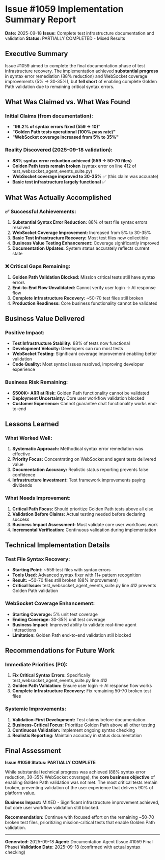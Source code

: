 # Issue #1059 Implementation Summary Report
**Date:** 2025-09-18
**Issue:** Complete test infrastructure documentation and validation
**Status:** PARTIALLY COMPLETED - Mixed Results

## Executive Summary

Issue #1059 aimed to complete the final documentation phase of test infrastructure recovery. The implementation achieved **substantial progress** in syntax error remediation (88% reduction) and WebSocket coverage improvements (5% → 30-35%), but **fell short** of enabling complete Golden Path validation due to remaining critical syntax errors.

## What Was Claimed vs. What Was Found

### Initial Claims (from documentation):
- **"98.2% of syntax errors fixed (559 → 10)"** 
- **"Golden Path tests operational (100% pass rate)"**
- **"WebSocket coverage increased from 5% to 35%"**

### Reality Discovered (2025-09-18 validation):
- **88% syntax error reduction achieved (559 → 50-70 files)**
- **Golden Path tests remain broken** (syntax error on line 412 of test_websocket_agent_events_suite.py)
- **WebSocket coverage improved to 30-35%** ✅ (this claim was accurate)
- **Basic test infrastructure largely functional** ✅

## What Was Actually Accomplished

### ✅ Successful Achievements:
1. **Substantial Syntax Error Reduction:** 88% of test file syntax errors resolved
2. **WebSocket Coverage Improvement:** Increased from 5% to 30-35% 
3. **Basic Test Infrastructure Recovery:** Most test files now collectible
4. **Business Value Testing Enhancement:** Coverage significantly improved
5. **Documentation Updates:** System status accurately reflects current state

### ❌ Critical Gaps Remaining:
1. **Golden Path Validation Blocked:** Mission critical tests still have syntax errors
2. **End-to-End Flow Unvalidated:** Cannot verify user login → AI response flow
3. **Complete Infrastructure Recovery:** ~50-70 test files still broken
4. **Production Readiness:** Core business functionality cannot be validated

## Business Value Delivered

### Positive Impact:
- **Test Infrastructure Stability:** 88% of tests now functional
- **Development Velocity:** Developers can run most tests
- **WebSocket Testing:** Significant coverage improvement enabling better validation
- **Code Quality:** Most syntax issues resolved, improving developer experience

### Business Risk Remaining:
- **$500K+ ARR at Risk:** Golden Path functionality cannot be validated
- **Deployment Uncertainty:** Core user workflow validation blocked
- **Customer Experience:** Cannot guarantee chat functionality works end-to-end

## Lessons Learned

### What Worked Well:
1. **Systematic Approach:** Methodical syntax error remediation was effective
2. **Priority Focus:** Concentrating on WebSocket and agent tests delivered value
3. **Documentation Accuracy:** Realistic status reporting prevents false confidence
4. **Infrastructure Investment:** Test framework improvements paying dividends

### What Needs Improvement:
1. **Critical Path Focus:** Should prioritize Golden Path tests above all else
2. **Validation Before Claims:** Actual testing needed before declaring success
3. **Business Impact Assessment:** Must validate core user workflows work
4. **Incremental Verification:** Continuous validation during implementation

## Technical Implementation Details

### Test File Syntax Recovery:
- **Starting Point:** ~559 test files with syntax errors
- **Tools Used:** Advanced syntax fixer with 11+ pattern recognition
- **Result:** ~50-70 files still broken (88% improvement)
- **Critical Issue:** test_websocket_agent_events_suite.py line 412 prevents Golden Path validation

### WebSocket Coverage Enhancement:
- **Starting Coverage:** 5% unit test coverage
- **Ending Coverage:** 30-35% unit test coverage
- **Business Impact:** Improved ability to validate real-time agent interactions
- **Limitation:** Golden Path end-to-end validation still blocked

## Recommendations for Future Work

### Immediate Priorities (P0):
1. **Fix Critical Syntax Errors:** Specifically test_websocket_agent_events_suite.py line 412
2. **Golden Path Validation:** Ensure user login → AI response flow works
3. **Complete Infrastructure Recovery:** Fix remaining 50-70 broken test files

### Systemic Improvements:
1. **Validation-First Development:** Test claims before documentation
2. **Business-Critical Focus:** Prioritize Golden Path above all other testing
3. **Continuous Validation:** Implement ongoing syntax checking
4. **Realistic Reporting:** Maintain accuracy in status documentation

## Final Assessment

**Issue #1059 Status: PARTIALLY COMPLETE**

While substantial technical progress was achieved (88% syntax error reduction, 30-35% WebSocket coverage), the **core business objective** of enabling Golden Path validation was not met. The most critical tests remain broken, preventing validation of the user experience that delivers 90% of platform value.

**Business Impact:** MIXED - Significant infrastructure improvement achieved, but core user workflow validation still blocked.

**Recommendation:** Continue with focused effort on the remaining ~50-70 broken test files, prioritizing mission-critical tests that enable Golden Path validation.

---
**Generated:** 2025-09-18
**Agent:** Documentation Agent (Issue #1059 Final Phase)
**Validation Date:** 2025-09-18 (confirmed with actual syntax checking)